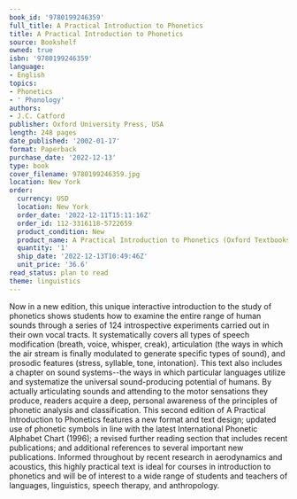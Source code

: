 ```yaml
---
book_id: '9780199246359'
full_title: A Practical Introduction to Phonetics
title: A Practical Introduction to Phonetics
source: Bookshelf
owned: true
isbn: '9780199246359'
language:
- English
topics:
- Phonetics
- ' Phonology'
authors:
- J.C. Catford
publisher: Oxford University Press, USA
length: 248 pages
date_published: '2002-01-17'
format: Paperback
purchase_date: '2022-12-13'
type: book
cover_filename: 9780199246359.jpg
location: New York
order:
  currency: USD
  location: New York
  order_date: '2022-12-11T15:11:16Z'
  order_id: 112-3316118-5722659
  product_condition: New
  product_name: A Practical Introduction to Phonetics (Oxford Textbooks in Linguistics)
  quantity: '1'
  ship_date: '2022-12-13T10:49:46Z'
  unit_price: '36.6'
read_status: plan to read
theme: linguistics
---
```

Now in a new edition, this unique interactive introduction to the study of phonetics shows students how to examine the entire range of human sounds through a series of 124 introspective experiments carried out in their own vocal tracts. It systematically covers all types of speech modification (breath, voice, whisper, creak), articulation (the ways in which the air stream is finally modulated to generate specific types of sound), and prosodic features (stress, syllable, tone, intonation). This text also includes a chapter on sound systems--the ways in which particular languages utilize and systematize the universal sound-producing potential of humans. By actually articulating sounds and attending to the motor sensations they produce, readers acquire a deep, personal awareness of the principles of phonetic analysis and classification.
This second edition of A Practical Introduction to Phonetics features a new format and text design; updated use of phonetic symbols in line with the latest International Phonetic Alphabet Chart (1996); a revised further reading section that includes recent publications; and additional references to several important new publications. Informed throughout by recent research in aerodynamics and acoustics, this highly practical text is ideal for courses in introduction to phonetics and will be of interest to a wide range of students and teachers of languages, linguistics, speech therapy, and anthropology.

